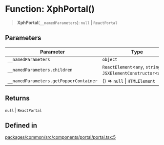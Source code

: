 # Function: XphPortal()

> **XphPortal**(`__namedParameters`): `null` \| `ReactPortal`

## Parameters

| Parameter | Type |
| ------ | ------ |
| `__namedParameters` | `object` |
| `__namedParameters.children` | `ReactElement`\<`any`, `string` \| `JSXElementConstructor`\<`any`\>\> |
| `__namedParameters.getPopperContainer` | () => `null` \| `HTMLElement` |

## Returns

`null` \| `ReactPortal`

## Defined in

[packages/common/src/components/portal/portal.tsx:5](https://github.com/XiaoPiHong/xph-crud/blob/df4afa60d65704448cd1781ed35689440e3aa7c3/packages/common/src/components/portal/portal.tsx#L5)
